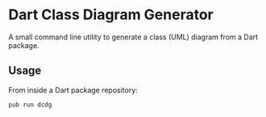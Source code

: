 # Dart Class Diagram Generator

A small command line utility to generate a class (UML) diagram from a Dart package.

## Usage

From inside a Dart package repository:

`pub run dcdg`

